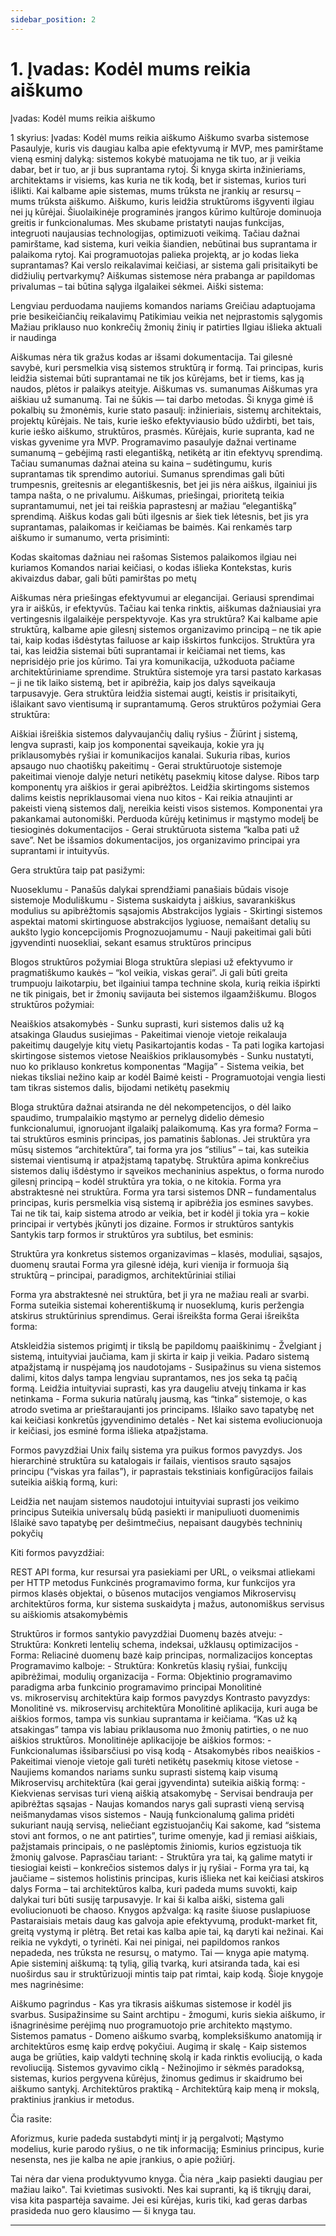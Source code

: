 ```yaml
---
sidebar_position: 2
---
```


# 1. Įvadas: Kodėl mums reikia aiškumo

Įvadas: Kodėl mums reikia aiškumo

1 skyrius: Įvadas: Kodėl mums reikia aiškumo
Aiškumo svarba sistemose
Pasaulyje, kuris vis daugiau kalba apie efektyvumą ir MVP, mes pamirštame vieną esminį dalyką: sistemos kokybė matuojama ne tik tuo, ar ji veikia dabar, bet ir tuo, ar ji bus suprantama rytoj. Ši knyga skirta inžinieriams, architektams ir visiems, kas kuria ne tik kodą, bet ir sistemas, kurios turi išlikti. Kai kalbame apie sistemas, mums trūksta ne įrankių ar resursų – mums trūksta aiškumo. Aiškumo, kuris leidžia struktūroms išgyventi ilgiau nei jų kūrėjai.
Šiuolaikinėje programinės įrangos kūrimo kultūroje dominuoja greitis ir funkcionalumas. Mes skubame pristatyti naujas funkcijas, integruoti naujausias technologijas, optimizuoti veikimą. Tačiau dažnai pamirštame, kad sistema, kuri veikia šiandien, nebūtinai bus suprantama ir palaikoma rytoj. Kai programuotojas palieka projektą, ar jo kodas lieka suprantamas? Kai verslo reikalavimai keičiasi, ar sistema gali prisitaikyti be didžiulių pertvarkymų?
Aiškumas sistemose nėra prabanga ar papildomas privalumas – tai būtina sąlyga ilgalaikei sėkmei. Aiški sistema:

Lengviau perduodama naujiems komandos nariams
Greičiau adaptuojama prie besikeičiančių reikalavimų
Patikimiau veikia net neįprastomis sąlygomis
Mažiau priklauso nuo konkrečių žmonių žinių ir patirties
Ilgiau išlieka aktuali ir naudinga

Aiškumas nėra tik gražus kodas ar išsami dokumentacija. Tai gilesnė savybė, kuri persmelkia visą sistemos struktūrą ir formą. Tai principas, kuris leidžia sistemai būti suprantamai ne tik jos kūrėjams, bet ir tiems, kas ją naudos, plėtos ir palaikys ateityje.
Aiškumas vs. sumanumas
Aiškumas yra aiškiau už sumanumą. Tai ne šūkis — tai darbo metodas. Ši knyga gimė iš pokalbių su žmonėmis, kurie stato pasaulį: inžinieriais, sistemų architektais, projektų kūrėjais. Ne tais, kurie ieško efektyviausio būdo uždirbti, bet tais, kurie ieško aiškumo, struktūros, prasmės. Kūrėjais, kurie supranta, kad ne viskas gyvenime yra MVP.
Programavimo pasaulyje dažnai vertiname sumanumą – gebėjimą rasti elegantišką, netikėtą ar itin efektyvų sprendimą. Tačiau sumanumas dažnai ateina su kaina – sudėtingumu, kuris suprantamas tik sprendimo autoriui. Sumanus sprendimas gali būti trumpesnis, greitesnis ar elegantiškesnis, bet jei jis nėra aiškus, ilgainiui jis tampa našta, o ne privalumu.
Aiškumas, priešingai, prioritetą teikia suprantamumui, net jei tai reiškia paprastesnį ar mažiau “elegantišką” sprendimą. Aiškus kodas gali būti ilgesnis ar šiek tiek lėtesnis, bet jis yra suprantamas, palaikomas ir keičiamas be baimės.
Kai renkamės tarp aiškumo ir sumanumo, verta prisiminti:

Kodas skaitomas dažniau nei rašomas
Sistemos palaikomos ilgiau nei kuriamos
Komandos nariai keičiasi, o kodas išlieka
Kontekstas, kuris akivaizdus dabar, gali būti pamirštas po metų

Aiškumas nėra priešingas efektyvumui ar elegancijai. Geriausi sprendimai yra ir aiškūs, ir efektyvūs. Tačiau kai tenka rinktis, aiškumas dažniausiai yra vertingesnis ilgalaikėje perspektyvoje.
Kas yra struktūra?
Kai kalbame apie struktūrą, kalbame apie gilesnį sistemos organizavimo principą – ne tik apie tai, kaip kodas išdėstytas failuose ar kaip išskirtos funkcijos. Struktūra yra tai, kas leidžia sistemai būti suprantamai ir keičiamai net tiems, kas neprisidėjo prie jos kūrimo. Tai yra komunikacija, užkoduota pačiame architektūriniame sprendime.
Struktūra sistemoje yra tarsi pastato karkasas – ji ne tik laiko sistemą, bet ir apibrėžia, kaip jos dalys sąveikauja tarpusavyje. Gera struktūra leidžia sistemai augti, keistis ir prisitaikyti, išlaikant savo vientisumą ir suprantamumą.
Geros struktūros požymiai
Gera struktūra:

Aiškiai išreiškia sistemos dalyvaujančių dalių ryšius - Žiūrint į sistemą, lengva suprasti, kaip jos komponentai sąveikauja, kokie yra jų priklausomybės ryšiai ir komunikacijos kanalai.
Sukuria ribas, kurios apsaugo nuo chaotiškų pakeitimų - Gerai struktūruotoje sistemoje pakeitimai vienoje dalyje neturi netikėtų pasekmių kitose dalyse. Ribos tarp komponentų yra aiškios ir gerai apibrėžtos.
Leidžia skirtingoms sistemos dalims keistis nepriklausomai viena nuo kitos - Kai reikia atnaujinti ar pakeisti vieną sistemos dalį, nereikia keisti visos sistemos. Komponentai yra pakankamai autonomiški.
Perduoda kūrėjų ketinimus ir mąstymo modelį be tiesioginės dokumentacijos - Gerai struktūruota sistema “kalba pati už save”. Net be išsamios dokumentacijos, jos organizavimo principai yra suprantami ir intuityvūs.

Gera struktūra taip pat pasižymi:

Nuoseklumu - Panašūs dalykai sprendžiami panašiais būdais visoje sistemoje
Moduliškumu - Sistema suskaidyta į aiškius, savarankiškus modulius su apibrėžtomis sąsajomis
Abstrakcijos lygiais - Skirtingi sistemos aspektai matomi skirtinguose abstrakcijos lygiuose, nemaišant detalių su aukšto lygio koncepcijomis
Prognozuojamumu - Nauji pakeitimai gali būti įgyvendinti nuosekliai, sekant esamus struktūros principus

Blogos struktūros požymiai
Bloga struktūra slepiasi už efektyvumo ir pragmatiškumo kaukės – “kol veikia, viskas gerai”. Ji gali būti greita trumpuoju laikotarpiu, bet ilgainiui tampa technine skola, kurią reikia išpirkti ne tik pinigais, bet ir žmonių savijauta bei sistemos ilgaamžiškumu.
Blogos struktūros požymiai:

Neaiškios atsakomybės - Sunku suprasti, kuri sistemos dalis už ką atsakinga
Glaudus susiejimas - Pakeitimai vienoje vietoje reikalauja pakeitimų daugelyje kitų vietų
Pasikartojantis kodas - Ta pati logika kartojasi skirtingose sistemos vietose
Neaiškios priklausomybės - Sunku nustatyti, nuo ko priklauso konkretus komponentas
“Magija” - Sistema veikia, bet niekas tiksliai nežino kaip ar kodėl
Baimė keisti - Programuotojai vengia liesti tam tikras sistemos dalis, bijodami netikėtų pasekmių

Bloga struktūra dažnai atsiranda ne dėl nekompetencijos, o dėl laiko spaudimo, trumpalaikio mąstymo ar pernelyg didelio dėmesio funkcionalumui, ignoruojant ilgalaikį palaikomumą.
Kas yra forma?
Forma – tai struktūros esminis principas, jos pamatinis šablonas. Jei struktūra yra mūsų sistemos “architektūra”, tai forma yra jos “stilius” – tai, kas suteikia sistemai vientisumą ir atpažįstamą tapatybę.
Struktūra apima konkrečius sistemos dalių išdėstymo ir sąveikos mechaninius aspektus, o forma nurodo gilesnį principą – kodėl struktūra yra tokia, o ne kitokia. Forma yra abstraktesnė nei struktūra.
Forma yra tarsi sistemos DNR – fundamentalus principas, kuris persmelkia visą sistemą ir apibrėžia jos esmines savybes. Tai ne tik tai, kaip sistema atrodo ar veikia, bet ir kodėl ji tokia yra – kokie principai ir vertybės įkūnyti jos dizaine.
Formos ir struktūros santykis
Santykis tarp formos ir struktūros yra subtilus, bet esminis:

Struktūra yra konkretus sistemos organizavimas – klasės, moduliai, sąsajos, duomenų srautai
Forma yra gilesnė idėja, kuri vienija ir formuoja šią struktūrą – principai, paradigmos, architektūriniai stiliai

Forma yra abstraktesnė nei struktūra, bet ji yra ne mažiau reali ar svarbi. Forma suteikia sistemai koherentiškumą ir nuoseklumą, kuris peržengia atskirus struktūrinius sprendimus.
Gerai išreikšta forma
Gerai išreikšta forma:

Atskleidžia sistemos prigimtį ir tikslą be papildomų paaiškinimų - Žvelgiant į sistemą, intuityviai jaučiama, kam ji skirta ir kaip ji veikia.
Padaro sistemą atpažįstamą ir nuspėjamą jos naudotojams - Susipažinus su viena sistemos dalimi, kitos dalys tampa lengviau suprantamos, nes jos seka tą pačią formą.
Leidžia intuityviai suprasti, kas yra daugeliu atvejų tinkama ir kas netinkama - Forma sukuria natūralų jausmą, kas “tinka” sistemoje, o kas atrodo svetima ar prieštaraujanti jos principams.
Išlaiko savo tapatybę net kai keičiasi konkretūs įgyvendinimo detalės - Net kai sistema evoliucionuoja ir keičiasi, jos esminė forma išlieka atpažįstama.

Formos pavyzdžiai
Unix failų sistema yra puikus formos pavyzdys. Jos hierarchinė struktūra su katalogais ir failais, vientisos srauto sąsajos principu (“viskas yra failas”), ir paprastais tekstiniais konfigūracijos failais suteikia aiškią formą, kuri:

Leidžia net naujam sistemos naudotojui intuityviai suprasti jos veikimo principus
Suteikia universalų būdą pasiekti ir manipuliuoti duomenimis
Išlaikė savo tapatybę per dešimtmečius, nepaisant daugybės techninių pokyčių

Kiti formos pavyzdžiai:

REST API forma, kur resursai yra pasiekiami per URL, o veiksmai atliekami per HTTP metodus
Funkcinės programavimo forma, kur funkcijos yra pirmos klasės objektai, o būsenos mutacijos vengiamos
Mikroservisų architektūros forma, kur sistema suskaidyta į mažus, autonomiškus servisus su aiškiomis atsakomybėmis

Struktūros ir formos santykio pavyzdžiai
Duomenų bazės atveju: - Struktūra: Konkreti lentelių schema, indeksai, užklausų optimizacijos - Forma: Reliacinė duomenų bazė kaip principas, normalizacijos konceptas
Programavimo kalboje: - Struktūra: Konkretūs klasių ryšiai, funkcijų apibrėžimai, modulių organizacija - Forma: Objektinio programavimo paradigma arba funkcinio programavimo principai
Monolitinė vs. mikroservisų architektūra kaip formos pavyzdys
Kontrasto pavyzdys: Monolitinė vs. mikroservisų architektūra
Monolitinė aplikacija, kuri auga be aiškios formos, tampa vis sunkiau suprantama ir keičiama. “Kas už ką atsakingas” tampa vis labiau priklausoma nuo žmonių patirties, o ne nuo aiškios struktūros.
Monolitinėje aplikacijoje be aiškios formos: - Funkcionalumas išsibarsčiusi po visą kodą - Atsakomybės ribos neaiškios - Pakeitimai vienoje vietoje gali turėti netikėtų pasekmių kitose vietose - Naujiems komandos nariams sunku suprasti sistemą kaip visumą
Mikroservisų architektūra (kai gerai įgyvendinta) suteikia aiškią formą: - Kiekvienas servisas turi vieną aiškią atsakomybę - Servisai bendrauja per apibrėžtas sąsajas - Naujas komandos narys gali suprasti vieną servisą neišmanydamas visos sistemos - Naują funkcionalumą galima pridėti sukuriant naują servisą, neliečiant egzistuojančių
Kai sakome, kad “sistema stovi ant formos, o ne ant patirties”, turime omenyje, kad ji remiasi aiškiais, pažįstamais principais, o ne paslėptomis žiniomis, kurios egzistuoja tik žmonių galvose.
Paprasčiau tariant: - Struktūra yra tai, ką galime matyti ir tiesiogiai keisti – konkrečios sistemos dalys ir jų ryšiai - Forma yra tai, ką jaučiame – sistemos holistinis principas, kuris išlieka net kai keičiasi atskiros dalys
Forma – tai architektūros kalba, kuri padeda mums suvokti, kaip dalykai turi būti susiję tarpusavyje. Ir kai ši kalba aiški, sistema gali evoliucionuoti be chaoso.
Knygos apžvalga: ką rasite šiuose puslapiuose
Pastaraisiais metais daug kas galvoja apie efektyvumą, produkt-market fit, greitą vystymą ir plėtrą. Bet retai kas kalba apie tai, ką daryti kai nežinai. Kai reikia ne vykdyti, o tyrinėti. Kai nei pinigai, nei papildomos rankos nepadeda, nes trūksta ne resursų, o matymo.
Tai — knyga apie matymą. Apie sisteminį aiškumą: tą tylią, gilią tvarką, kuri atsiranda tada, kai esi nuoširdus sau ir struktūrizuoji mintis taip pat rimtai, kaip kodą.
Šioje knygoje mes nagrinėsime:

Aiškumo pagrindus - Kas yra tikrasis aiškumas sistemose ir kodėl jis svarbus. Susipažinsime su Saint archtipu - žmogumi, kuris siekia aiškumo, ir išnagrinėsime perėjimą nuo programuotojo prie architekto mąstymo.
Sistemos pamatus - Domeno aiškumo svarbą, kompleksiškumo anatomiją ir architektūros esmę kaip erdvę pokyčiui.
Augimą ir skalę - Kaip sistemos auga be griūties, kaip valdyti techninę skolą ir kada rinktis evoliuciją, o kada revoliuciją.
Sistemos gyvavimo ciklą - Nežinojimo ir sėkmės paradoksą, sistemas, kurios pergyvena kūrėjus, žinomus gedimus ir skaidrumo bei aiškumo santykį.
Architektūros praktiką - Architektūrą kaip meną ir mokslą, praktinius įrankius ir metodus.

Čia rasite:

Aforizmus, kurie padeda sustabdyti mintį ir ją pergalvoti;
Mąstymo modelius, kurie parodo ryšius, o ne tik informaciją;
Esminius principus, kurie nesensta, nes jie kalba ne apie įrankius, o apie požiūrį.

Tai nėra dar viena produktyvumo knyga. Čia nėra „kaip pasiekti daugiau per mažiau laiko". Tai kvietimas susivokti. Nes kai supranti, ką iš tikrųjų darai, visa kita paspartėja savaime.
Jei esi kūrėjas, kuris tiki, kad geras darbas prasideda nuo gero klausimo — ši knyga tau.


---

